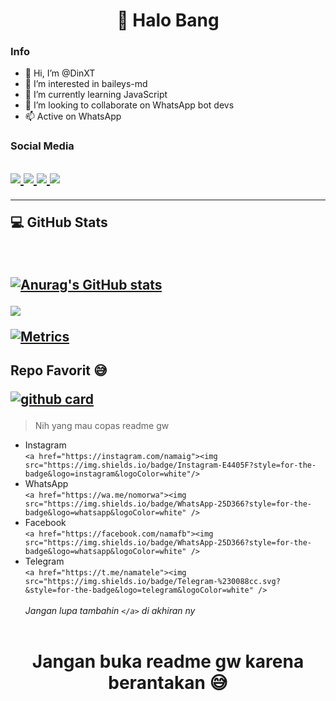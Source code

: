 <h1 align="center">👋 Halo Bang</h1>

### Info
- 👋 Hi, I’m @DinXT
- 👀 I’m interested in baileys-md
- 🌱 I’m currently learning JavaScript
- 💞️ I’m looking to collaborate on WhatsApp bot devs
- 📫 Active on WhatsApp

### Social Media
<h2 align="left">
  <a href="https://wa.me/6281380674817"><img src="https://img.shields.io/badge/WhatsApp-25D366?style=for-the-badge&logo=whatsapp&logoColor=white" />
  <a href="https://instagram.com/dinxt.xyz"><img src="https://img.shields.io/badge/Instagram-E4405F?style=for-the-badge&logo=instagram&logoColor=white"/> 
  <a href="https://facebook.com/DinXT"><img src="https://img.shields.io/badge/Facebook-%234267B2.svg?&style=for-the-badge&logo=facebook&logoColor=white" />
  <a href="https://t.me/DinXT"><img src="https://img.shields.io/badge/Telegram-%230088cc.svg?&style=for-the-badge&logo=telegram&logoColor=white" />  
    </a>
    
------

  <p align="left"> 💻 GitHub Stats</p>
  </br>

<a href="https://github.com/DinXT"> ![Anurag's GitHub stats](https://github-readme-stats.vercel.app/api?username=DinXT&show_icons=true&theme=dark) 


<p align ="left"> <img src="https://github-readme-stats.vercel.app/api/top-langs/?username=DinXT&theme=dark&layout=compact">
  
  ![Metrics](https://metrics.lecoq.io/DinXT?template=terminal&config.timezone=Asia%2FJakarta)  
  </h2>
    </a>
  
<h2 align="left">
Repo Favorit 😅
  
<a href="https://github.com/DinXT/wabot-DinXT"> ![github card](https://github-readme-stats.vercel.app/api/pin/?username=DinXT&repo=wabot-DinXT&theme=dark)
  </a>
  </h2>
  
> Nih yang mau copas readme gw
- Instagram </br>
`<a href="https://instagram.com/namaig"><img src="https://img.shields.io/badge/Instagram-E4405F?style=for-the-badge&logo=instagram&logoColor=white"/>`
- WhatsApp</br>
`<a href="https://wa.me/nomorwa"><img src="https://img.shields.io/badge/WhatsApp-25D366?style=for-the-badge&logo=whatsapp&logoColor=white" />`
- Facebook</br>
`<a href="https://facebook.com/namafb"><img src="https://img.shields.io/badge/WhatsApp-25D366?style=for-the-badge&logo=whatsapp&logoColor=white" />`
- Telegram</br>
`<a href="https://t.me/namatele"><img src="https://img.shields.io/badge/Telegram-%230088cc.svg?&style=for-the-badge&logo=telegram&logoColor=white" />`</br></br>
  _Jangan lupa tambahin `</a>` di akhiran ny_ </br></br>
  
<h1 align="center"> Jangan buka readme gw karena berantakan 😅
